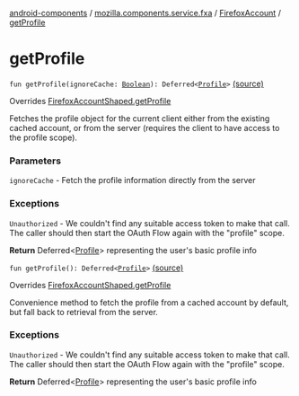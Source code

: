 [android-components](../../index.md) / [mozilla.components.service.fxa](../index.md) / [FirefoxAccount](index.md) / [getProfile](./get-profile.md)

# getProfile

`fun getProfile(ignoreCache: `[`Boolean`](https://kotlinlang.org/api/latest/jvm/stdlib/kotlin/-boolean/index.html)`): Deferred<`[`Profile`](../-profile/index.md)`>` [(source)](https://github.com/mozilla-mobile/android-components/blob/master/components/service/firefox-accounts/src/main/java/mozilla/components/service/fxa/FirefoxAccount.kt#L76)

Overrides [FirefoxAccountShaped.getProfile](../-firefox-account-shaped/get-profile.md)

Fetches the profile object for the current client either from the existing cached account,
or from the server (requires the client to have access to the profile scope).

### Parameters

`ignoreCache` - Fetch the profile information directly from the server

### Exceptions

`Unauthorized` - We couldn't find any suitable access token to make that call.
The caller should then start the OAuth Flow again with the "profile" scope.

**Return**
Deferred&lt;[Profile](../-profile/index.md)&gt; representing the user's basic profile info

`fun getProfile(): Deferred<`[`Profile`](../-profile/index.md)`>` [(source)](https://github.com/mozilla-mobile/android-components/blob/master/components/service/firefox-accounts/src/main/java/mozilla/components/service/fxa/FirefoxAccount.kt#L90)

Overrides [FirefoxAccountShaped.getProfile](../-firefox-account-shaped/get-profile.md)

Convenience method to fetch the profile from a cached account by default, but fall back
to retrieval from the server.

### Exceptions

`Unauthorized` - We couldn't find any suitable access token to make that call.
The caller should then start the OAuth Flow again with the "profile" scope.

**Return**
Deferred&lt;[Profile](../-profile/index.md)&gt; representing the user's basic profile info

